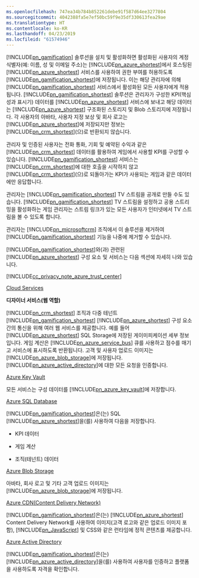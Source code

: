 ```yaml
---
ms.openlocfilehash: 747ea34b784b852261debe91f587d64ee3277804
ms.sourcegitcommit: 4042388fa5e7ef50bc59f9e35df330613fea29ae
ms.translationtype: HT
ms.contentlocale: ko-KR
ms.lasthandoff: 04/23/2019
ms.locfileid: "61574946"
---
```

[!INCLUDE[pn_gamification](pn-gamification.md)] 솔루션을 설치 및 활성화하면 활성화된 사용자의 계정 식별자(예: 이름, 성 및 이메일 주소)는 [!INCLUDE[pn_azure_shortest](pn-azure-shortest.md)]에서 호스팅된 [!INCLUDE[pn_azure_shortest](pn-azure-shortest.md)] 서비스를 사용하여 권한 부여를 허용하도록 [!INCLUDE[pn_gamification_shortest](pn-gamification-shortest.md)]에 저장됩니다. 이는 해당 관리자에 의해 [!INCLUDE[pn_gamification_shortest](pn-gamification-shortest.md)] 서비스에서 활성화된 모든 사용자에게 적용됩니다. [!INCLUDE[pn_gamification_shortest](pn-gamification-shortest.md)] 솔루션은 관리자가 구성한 KPI(핵심 성과 표시기) 데이터를 [!INCLUDE[pn_azure_shortest](pn-azure-shortest.md)] 서비스에 보내고 해당 데이터는 [!INCLUDE[pn_azure_shortest](pn-azure-shortest.md)] 구조화된 스토리지 및 Blob 스토리지에 저장됩니다.  각 사용자의 아바타, 사용자 지정 보상 및 회사 로고는 [!INCLUDE[pn_azure_shortest](pn-azure-shortest.md)]에 저장되지만 정보는 [!INCLUDE[pn_crm_shortest](pn-crm-shortest.md)](으)로 반환되지 않습니다.  
  
관리자 및 인증된 사용자는 전화 통화, 기회 및 예약된 수익과 같은 [!INCLUDE[pn_crm_shortest](pn-crm-shortest.md)] 데이터를 활용하여 게임에서 사용할 KPI를 구성할 수 있습니다. [!INCLUDE[pn_gamification_shortest](pn-gamification-shortest.md)] 서비스는 [!INCLUDE[pn_crm_shortest](pn-crm-shortest.md)]에 대한 호출을 시작하지 않고 [!INCLUDE[pn_crm_shortest](pn-crm-shortest.md)](으)로 되돌아가는 KPI가 사용되는 게임과 같은 데이터에만 응답합니다.  
  
관리자는 [!INCLUDE[pn_gamification_shortest](pn-gamification-shortest.md)] TV 스트림을 공개로 만들 수도 있습니다. [!INCLUDE[pn_gamification_shortest](pn-gamification-shortest.md)] TV 스트림을 설정하고 공용 스트리밍을 활성화하는 게임 관리자는 스트림 링크가 있는 모든 사용자가 인터넷에서 TV 스트림을 볼 수 있도록 합니다.  
  
관리자는 [!INCLUDE[pn_microsoftcrm](pn-microsoftcrm.md)] 조직에서 이 솔루션을 제거하여 [!INCLUDE[pn_gamification_shortest](pn-gamification-shortest.md)] 기능을 나중에 제거할 수 있습니다.  
  
[!INCLUDE[pn_gamification_shortest](pn-gamification-shortest.md)]와(과) 관련된 [!INCLUDE[pn_azure_shortest](pn-azure-shortest.md)] 구성 요소 및 서비스는 다음 섹션에 자세히 나와 있습니다.  
  
[!INCLUDE[cc_privacy_note_azure_trust_center](cc-privacy-note-azure-trust-center.md)]  
  
[Cloud Services](https://azure.microsoft.com/services/cloud-services/)  
  
 **디자이너 서비스(웹 역할)**  
  
[!INCLUDE[pn_crm_shortest](pn-crm-shortest.md)] 조직과 다중 테넌트 [!INCLUDE[pn_gamification_shortest](pn-gamification-shortest.md)] [!INCLUDE[pn_azure_shortest](pn-azure-shortest.md)] 구성 요소 간의 통신을 위해 여러 웹 서비스를 제공합니다. 예를 들어 [!INCLUDE[pn_azure_shortest](pn-azure-shortest.md)] SQL Storage에 저장된 게이미피케이션 세부 정보입니다.  게임 계산은 [!INCLUDE[pn_azure_service_bus](pn-azure-service-bus.md)] 큐를 사용하고 점수를 매기고 서비스에 표시하도록 반환됩니다.  고객 및 사용자 업로드 이미지는 [!INCLUDE[pn_azure_blob_storage](pn-azure-blob-storage.md)]에 저장됩니다. [!INCLUDE[pn_azure_active_directory](pn-azure-active-directory.md)]에 대한 모든 요청을 인증합니다.  
  
[Azure Key Vault](https://azure.microsoft.com/services/key-vault/)  
  
모든 서비스는 구성 데이터를 [!INCLUDE[pn_azure_key_vault](pn-azure-key-vault.md)]에 저장합니다.  
  
[Azure SQL Database](https://azure.microsoft.com/services/sql-database/)  
  
[!INCLUDE[pn_gamification_shortest](pn-gamification-shortest.md)]은(는) SQL [!INCLUDE[pn_azure_shortest](pn-azure-shortest.md)]을(를) 사용하여 다음을 저장합니다.  
  
- KPI 데이터  
  
- 게임 계산  
  
- 조직(테넌트) 데이터  
  
[Azure Blob Storage](https://azure.microsoft.com/services/storage/)  
  
아바타, 회사 로고 및 기타 고객 업로드 이미지는 [!INCLUDE[pn_azure_blob_storage](pn-azure-blob-storage.md)]에 저장됩니다.  
  
[Azure CDN(Content Delivery Network)](https://azure.microsoft.com/services/cdn/)  
  
[!INCLUDE[pn_gamification_shortest](pn-gamification-shortest.md)]은(는) [!INCLUDE[pn_azure_shortest](pn-azure-shortest.md)] Content Delivery Network를 사용하여 이미지(고객 로고와 같은 업로드 이미지 포함), [!INCLUDE[pn_JavaScript](pn-javascript.md)] 및 CSS와 같은 런타임에 정적 콘텐츠를 제공합니다.  
  
[Azure Active Directory](https://azure.microsoft.com/services/active-directory/)  
  
[!INCLUDE[pn_gamification_shortest](pn-gamification-shortest.md)]은(는) [!INCLUDE[pn_azure_active_directory](pn-azure-active-directory.md)]을(를) 사용하여 사용자를 인증하고 플랫폼을 사용하도록 자격을 확인합니다.